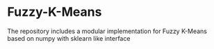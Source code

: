 # Fuzzy-K-Means
The repository includes a modular implementation for Fuzzy K-Means based on numpy with sklearn like interface
